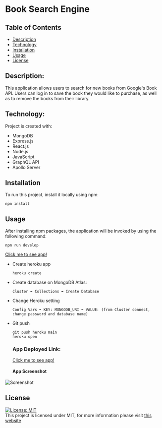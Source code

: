 # Book Search Engine

## Table of Contents

- [Description](#description)
- [Technology](#Technology)
- [Installation](#installation)
- [Usage](#usage)
- [License](#license)

## Description:

This application allows users to search for new books from Google's Book API. Users can log in to save the book they would like to purchase, as well as to remove the books from their library.

## Technology:

Project is created with:

- MongoDB
- Express.js
- React.js
- Node.js
- JavaScript
- GraphQL API
- Apollo Server
  
## Installation

To run this project, install it locally using npm:

```
npm install
```

## Usage

After installing npm packages, the application will be invoked by using the following command:

```
npm run develop
```

[Click me to see app!](https://fast-lake-99260-0290ed5d6030.herokuapp.com/)

- Create heroku app

  ```
  heroku create
  ```

- Create database on MongoDB Atlas:

  ```
  Cluster ➡️ Collections ➡️ Create Database
  ```

- Change Heroku setting

  ```
  Config Vars ➡️ KEY: MONGODB_URI ➡️ VALUE: (from Cluster connect, change password and database name)
  ```

- Git push
  ```
  git push heroku main
  heroku open
  ```
  ### App Deployed Link:
  [Click me to see app!](/)
  #### App Screenshot

![Screenshot](./)

## License

[![License: MIT](https://img.shields.io/badge/License-MIT-yellow.svg)](https://opensource.org/licenses/MIT) <br>
This project is licensed under MIT, for more information please visit [this website](https://opensource.org/licenses/MIT)


